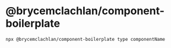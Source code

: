 # @brycemclachlan/component-boilerplate

`npx @brycemclachlan/component-boilerplate type componentName`
